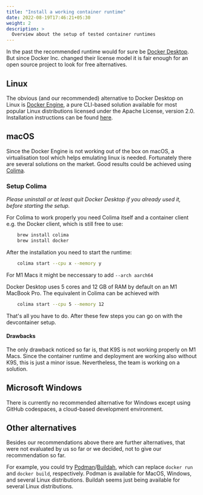 ```yaml
---
title: "Install a working container runtime"
date: 2022-08-19T17:46:21+05:30
weight: 2
description: >
  Overview about the setup of tested container runtimes
---
```


In the past the recommended runtime would for sure be [Docker Desktop](https://www.docker.com/products/docker-desktop). But since Docker Inc. changed their license model it is fair enough for an open source project to look for free alternatives.

## Linux

The obvious (and our recommended) alternative to Docker Desktop on Linux is [Docker Engine](https://docs.docker.com/engine/), a pure CLI-based solution available for most popular Linux distributions licensed under the Apache License, version 2.0. Installation instructions can be found [here](https://docs.docker.com/engine/install/).

## macOS

Since the Docker Engine is not working out of the box on macOS, a virtualisation tool which helps emulating linux is needed. Fortunately there are several solutions on the market. Good results could be achieved using [Colima](https://github.com/abiosoft/colima).

### Setup Colima

*Please uninstall or at least quit Docker Desktop if you already used it, before starting the setup.*

For Colima to work properly you need Colima itself and a container client e.g. the Docker client, which is still free to use:

```bash
    brew install colima
    brew install docker
```

After the installation you need to start the runtime:

```bash
    colima start --cpu x --memory y
```

For M1 Macs it might be neccessary to add `--arch aarch64`

Docker Desktop uses 5 cores and 12 GB of RAM by default on an M1 MacBook Pro. The equivalent in Colima can be achieved with

```bash
    colima start --cpu 5 --memory 12
```

That's all you have to do. After these few steps you can go on with the devcontainer setup.

#### Drawbacks

The only drawback noticed so far is, that K9S is not working properly on M1 Macs. Since the container runtime and deployment are working also without K9S, this is just a minor issue. Nevertheless, the team is working on a solution.

## Microsoft Windows

There is currently no recommended alternative for Windows except using GitHub codespaces, a cloud-based development environment.

## Other alternatives

Besides our recommendations above there are further alternatives, that were not evaluated by us so far or we decided, not to give our recommendation so far.

For example, you could try [Podman](https://podman.io/)/[Buildah](https://buildah.io/), which can replace `docker run` and `docker build`, respectively.
Podman is available for MacOS, Windows, and several Linux distributions.
Buildah seems just being available for several Linux distributions.
